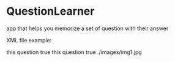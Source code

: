 # QuestionLearner
app that helps you memorize a set of question with their answer

XML file example:
<?xml version="1.0"?>
<questionnaire>
	<questions>
		<text>this question</text>
		<answer>true</answer>
	</questions>
	<questions>
		<text resource="1">this question</text>
		<answer>true</answer>
	</questions>
	<resources>
		<resource id="1">./images/img1.jpg</resource>
	</resources>
</questionnaire>